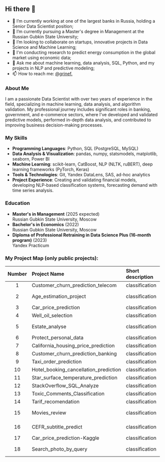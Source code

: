 ## Hi there 👋

- 🔭 I’m currently working at one of the largest banks in Russia, holding a Senior Data Scientist position;
- 🌱 I’m currently pursuing a Master's degree in Management at the Russian Gubkin State University;
- 👯 I’m looking to collaborate on startups, innovative projects in Data Science and Machine Learning;
- 🤔 I'm conducting research to predict energy consumption in the global market using economic data;
- 💬 Ask me about machine learning, data analysis, SQL, Python, and my projects in NLP and predictive modeling;
- 📫 How to reach me: [@grinef.](https://t.me/grinef)

### About Me
I am a passionate Data Scientist with over two years of experience in the field, specializing in machine learning, data analysis, and algorithm validation. My professional journey includes significant roles in banking, government, and e-commerce sectors, where I've developed and validated predictive models, performed in-depth data analysis, and contributed to improving business decision-making processes.

### My Skills
- **Programming Languages**: Python, SQL (PostgreSQL, MySQL)
- **Data Analysis & Visualization**: pandas, numpy, statsmodels, matplotlib, seaborn, Power BI
- **Machine Learning**: scikit-learn, CatBoost, NLP (NLTK, ruBERT), deep learning frameworks (PyTorch, Keras)
- **Tools & Technologies**: Git, Yandex DataLens, SAS, ad-hoc analytics
- **Project Experience**: Creating and validating financial models, developing NLP-based classification systems, forecasting demand with time series analysis.

### Education
- **Master's in Management** (2025 expected)  
  Russian Gubkin State University, Moscow
- **Bachelor's in Economics** (2022)  
  Russian Gubkin State University, Moscow
- **Diploma of Professional Retraining in Data Science Plus (16-month program)** (2023)  
  Yandex Practicum

### My Project Map (only public projects):
|Number|Project Name|Short description|Technologies|
|:-:|:-|:-|:-|
|1|Customer_churn_prediction_telecom|classification|classic ML|
|2|Age_estimation_project|classification|Computer Vision|
|3|Car_price_prediction|classification|classic ML|
|4|Well_oil_selection|classification|classic ML|
|5|Estate_analyse|classification|Data Analyze project|
|6|Protect_personal_data|classification|Linear Algebra|
|7|California_housing_price_prediction|classification|SPARK|
|8|Customer_churn_prediction_banking|classification|classic ML|
|9|Taxi_order_prediction|classification|Time series|
|10|Hotel_booking_cancellation_prediction|classification|classic ML|
|11|Star_surface_temperature_prediction|classification|classic ML|
|12|StackOverflow_SQL_Analyze|classification|SQL|
|13|Toxic_Comments_Classification|classification|classic ML|
|14|Tarif_recomendation|classification|classic ML|
|15|Movies_review|classification|Data Analyze project|
|16|CEFR_subtitle_predict|classification|NLP+classic ML|
|17|Car_price_prediction-Kaggle |classification|classic ML|
|18|Search_photo_by_query|classification|NLP+Computer Vision|




